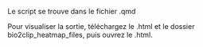 Le script se trouve dans le fichier .qmd

Pour visualiser la sortie, téléchargez le .html et le dossier bio2clip_heatmap_files, puis ouvrez le .html. 
